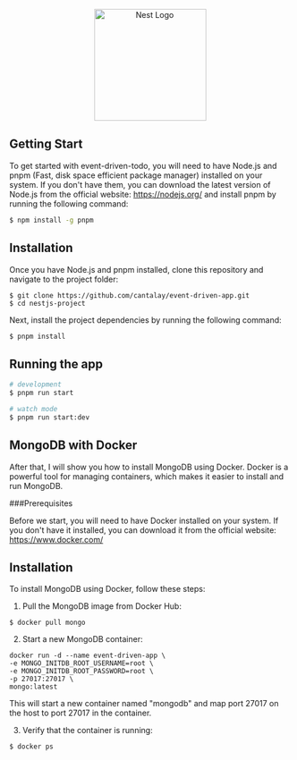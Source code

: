 <p align="center">
  <a href="http://nestjs.com/" target="blank"><img src="https://nestjs.com/img/logo-small.svg" width="200" alt="Nest Logo" /></a>
</p>


## Getting Start

To get started with event-driven-todo, you will need to have Node.js and pnpm (Fast, disk space efficient package manager) installed on your system. If you don't have them, you can download the latest version of Node.js from the official website: https://nodejs.org/ and install pnpm by running the following command:
```bash
$ npm install -g pnpm
```
## Installation
Once you have Node.js and pnpm installed, clone this repository and navigate to the project folder:
```
$ git clone https://github.com/cantalay/event-driven-app.git
$ cd nestjs-project
```
Next, install the project dependencies by running the following command:
```bash
$ pnpm install
```

## Running the app

```bash
# development
$ pnpm run start

# watch mode
$ pnpm run start:dev
```






## MongoDB with Docker

After that, I will show you how to install MongoDB using Docker. Docker is a powerful tool for managing containers, which makes it easier to install and run MongoDB.

###Prerequisites

Before we start, you will need to have Docker installed on your system. If you don't have it installed, you can download it from the official website: https://www.docker.com/

## Installation
To install MongoDB using Docker, follow these steps:

1. Pull the MongoDB image from Docker Hub:

```
$ docker pull mongo
```
2. Start a new MongoDB container:

```
docker run -d --name event-driven-app \
-e MONGO_INITDB_ROOT_USERNAME=root \
-e MONGO_INITDB_ROOT_PASSWORD=root \
-p 27017:27017 \
mongo:latest
```
This will start a new container named "mongodb" and map port 27017 on the host to port 27017 in the container.

3. Verify that the container is running:
```
$ docker ps
```
